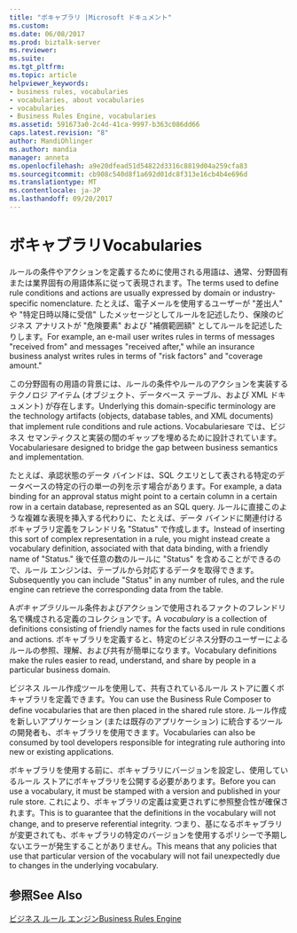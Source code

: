 ```yaml
---
title: "ボキャブラリ |Microsoft ドキュメント"
ms.custom: 
ms.date: 06/08/2017
ms.prod: biztalk-server
ms.reviewer: 
ms.suite: 
ms.tgt_pltfrm: 
ms.topic: article
helpviewer_keywords:
- business rules, vocabularies
- vocabularies, about vocabularies
- vocabularies
- Business Rules Engine, vocabularies
ms.assetid: 591673a0-2c4d-41ca-9997-b363c086dd66
caps.latest.revision: "8"
author: MandiOhlinger
ms.author: mandia
manager: anneta
ms.openlocfilehash: a9e20dfead51d54822d3316c8819d04a259cfa83
ms.sourcegitcommit: cb908c540d8f1a692d01dc8f313e16cb4b4e696d
ms.translationtype: MT
ms.contentlocale: ja-JP
ms.lasthandoff: 09/20/2017
---
```

# <a name="vocabularies"></a><span data-ttu-id="73fe0-102">ボキャブラリ</span><span class="sxs-lookup"><span data-stu-id="73fe0-102">Vocabularies</span></span>
<span data-ttu-id="73fe0-103">ルールの条件やアクションを定義するために使用される用語は、通常、分野固有または業界固有の用語体系に従って表現されます。</span><span class="sxs-lookup"><span data-stu-id="73fe0-103">The terms used to define rule conditions and actions are usually expressed by domain or industry-specific nomenclature.</span></span> <span data-ttu-id="73fe0-104">たとえば、電子メールを使用するユーザーが "差出人" や "特定日時以降に受信" したメッセージとしてルールを記述したり、保険のビジネス アナリストが "危険要素" および "補償範囲額" としてルールを記述したりします。</span><span class="sxs-lookup"><span data-stu-id="73fe0-104">For example, an e-mail user writes rules in terms of messages "received from" and messages "received after," while an insurance business analyst writes rules in terms of "risk factors" and "coverage amount."</span></span>  
  
 <span data-ttu-id="73fe0-105">この分野固有の用語の背景には、ルールの条件やルールのアクションを実装するテクノロジ アイテム (オブジェクト、データベース テーブル、および XML ドキュメント) が存在します。</span><span class="sxs-lookup"><span data-stu-id="73fe0-105">Underlying this domain-specific terminology are the technology artifacts (objects, database tables, and XML documents) that implement rule conditions and rule actions.</span></span> <span data-ttu-id="73fe0-106">Vocabulariesare では、ビジネス セマンティクスと実装の間のギャップを埋めるために設計されています。</span><span class="sxs-lookup"><span data-stu-id="73fe0-106">Vocabulariesare designed to bridge the gap between business semantics and implementation.</span></span>  
  
 <span data-ttu-id="73fe0-107">たとえば、承認状態のデータ バインドは、SQL クエリとして表される特定のデータベースの特定の行の単一の列を示す場合があります。</span><span class="sxs-lookup"><span data-stu-id="73fe0-107">For example, a data binding for an approval status might point to a certain column in a certain row in a certain database, represented as an SQL query.</span></span> <span data-ttu-id="73fe0-108">ルールに直接このような複雑な表現を挿入する代わりに、たとえば、データ バインドに関連付けるボキャブラリ定義をフレンドリ名 "Status" で作成します。</span><span class="sxs-lookup"><span data-stu-id="73fe0-108">Instead of inserting this sort of complex representation in a rule, you might instead create a vocabulary definition, associated with that data binding, with a friendly name of "Status."</span></span> <span data-ttu-id="73fe0-109">後で任意の数のルールに "Status" を含めることができるので、ルール エンジンは、テーブルから対応するデータを取得できます。</span><span class="sxs-lookup"><span data-stu-id="73fe0-109">Subsequently you can include "Status" in any number of rules, and the rule engine can retrieve the corresponding data from the table.</span></span>  
  
 <span data-ttu-id="73fe0-110">A*ボキャブラリ*ルール条件およびアクションで使用されるファクトのフレンドリ名で構成される定義のコレクションです。</span><span class="sxs-lookup"><span data-stu-id="73fe0-110">A *vocabulary* is a collection of definitions consisting of friendly names for the facts used in rule conditions and actions.</span></span> <span data-ttu-id="73fe0-111">ボキャブラリを定義すると、特定のビジネス分野のユーザーによるルールの参照、理解、および共有が簡単になります。</span><span class="sxs-lookup"><span data-stu-id="73fe0-111">Vocabulary definitions make the rules easier to read, understand, and share by people in a particular business domain.</span></span>  
  
 <span data-ttu-id="73fe0-112">ビジネス ルール作成ツールを使用して、共有されているルール ストアに置くボキャブラリを定義できます。</span><span class="sxs-lookup"><span data-stu-id="73fe0-112">You can use the Business Rule Composer to define vocabularies that are then placed in the shared rule store.</span></span> <span data-ttu-id="73fe0-113">ルール作成を新しいアプリケーション (または既存のアプリケーション) に統合するツールの開発者も、ボキャブラリを使用できます。</span><span class="sxs-lookup"><span data-stu-id="73fe0-113">Vocabularies can also be consumed by tool developers responsible for integrating rule authoring into new or existing applications.</span></span>  
  
 <span data-ttu-id="73fe0-114">ボキャブラリを使用する前に、ボキャブラリにバージョンを設定し、使用しているルール ストアにボキャブラリを公開する必要があります。</span><span class="sxs-lookup"><span data-stu-id="73fe0-114">Before you can use a vocabulary, it must be stamped with a version and published in your rule store.</span></span> <span data-ttu-id="73fe0-115">これにより、ボキャブラリの定義は変更されずに参照整合性が確保されます。</span><span class="sxs-lookup"><span data-stu-id="73fe0-115">This is to guarantee that the definitions in the vocabulary will not change, and to preserve referential integrity.</span></span> <span data-ttu-id="73fe0-116">つまり、基になるボキャブラリが変更されても、ボキャブラリの特定のバージョンを使用するポリシーで予期しないエラーが発生することがありません。</span><span class="sxs-lookup"><span data-stu-id="73fe0-116">This means that any policies that use that particular version of the vocabulary will not fail unexpectedly due to changes in the underlying vocabulary.</span></span>  
  
## <a name="see-also"></a><span data-ttu-id="73fe0-117">参照</span><span class="sxs-lookup"><span data-stu-id="73fe0-117">See Also</span></span>  
 [<span data-ttu-id="73fe0-118">ビジネス ルール エンジン</span><span class="sxs-lookup"><span data-stu-id="73fe0-118">Business Rules Engine</span></span>](../core/business-rules-engine.md)